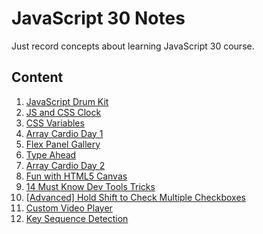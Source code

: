 # JavaScript 30 Notes

Just record concepts about learning JavaScript 30 course.

## Content

1. [JavaScript Drum Kit](https://github.com/tocz9es/javascript30-notes/tree/main/notes/01-JavaScript-Drum-Kit.md)
2. [JS and CSS Clock](https://github.com/tocz9es/javascript30-notes/tree/main/notes/02-JS-and-CSS-Clock.md)
3. [CSS Variables](https://github.com/tocz9es/javascript30-notes/tree/main/notes/03-CSS-Variables.md)
4. [Array Cardio Day 1](https://github.com/tocz9es/javascript30-notes/tree/main/notes/04-Array-Cardio-Day-1.md)
5. [Flex Panel Gallery](https://github.com/tocz9es/javascript30-notes/tree/main/notes/05-Flex-Panel-Gallery.md)
6. [Type Ahead](https://github.com/tocz9es/javascript30-notes/tree/main/notes/06-Type-Ahead.md)
7. [Array Cardio Day 2](https://github.com/tocz9es/javascript30-notes/tree/main/notes/07-Array-Cardio-Day-2.md)
8. [Fun with HTML5 Canvas](https://github.com/tocz9es/javascript30-notes/tree/main/notes/08-Fun-with-HTML5-Canvas.md)
9. [14 Must Know Dev Tools Tricks](https://github.com/tocz9es/javascript30-notes/tree/main/notes/09-14-Must-Know-Dev-Tools-Tricks.md)
10. [[Advanced] Hold Shift to Check Multiple Checkboxes](https://github.com/tocz9es/javascript30-notes/tree/main/notes/10-Hold-Shift-to-Check-Multiple-Checkboxes.md)
11. [Custom Video Player](https://github.com/tocz9es/javascript30-notes/tree/main/notes/11-Custom-Video-Player.md)
12. [Key Sequence Detection](https://github.com/tocz9es/javascript30-notes/tree/main/notes/12-Key-Sequence-Detection.md)